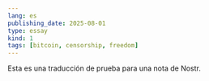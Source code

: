 ```yaml
---
lang: es
publishing_date: 2025-08-01
type: essay
kind: 1
tags: [bitcoin, censorship, freedom]
---
```

Esta es una traducción de prueba para una nota de Nostr.
